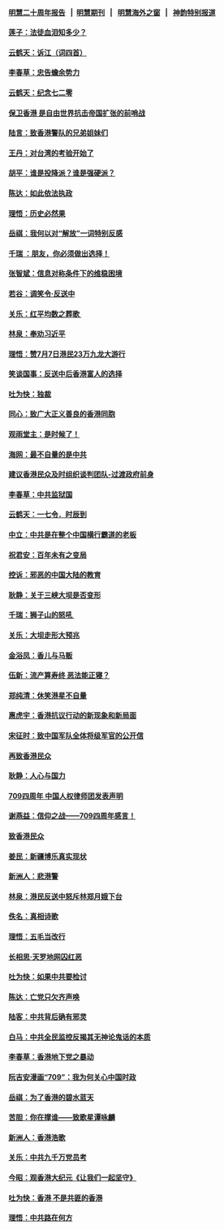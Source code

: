 #### [明慧二十周年报告](https://github.com/gfw-breaker/mh-reports/blob/master/README.md?t=07210020) &nbsp;&nbsp;|&nbsp;&nbsp;[明慧期刊](https://github.com/gfw-breaker/mh-qikan) &nbsp;&nbsp;|&nbsp;&nbsp; [明慧海外之窗](https://github.com/gfw-breaker/mh-news/blob/master/README.md?t=07210020) &nbsp;&nbsp;|&nbsp;&nbsp; [神韵特别报道](https://github.com/gfw-breaker/mh-news/blob/master/shenyun.md?t=07210020) 

#### [莲子：法徒血泪知多少？](../pages/nsc993/n11397534.md?t=07210020) 

#### [云鹤天：诉江（词四首）](../pages/nsc993/n11397502.md?t=07210020) 

#### [李春草：忠告蟾余势力](../pages/nsc993/n11396852.md?t=07210020) 

#### [云鹤天：纪念七二零](../pages/nsc993/n11396646.md?t=07210020) 

#### [保卫香港 是自由世界抗击帝国扩张的前哨战](../pages/nsc993/n11393186.md?t=07210020) 

#### [陆言：致香港警队的兄弟姐妹们](../pages/nsc993/n11392281.md?t=07210020) 

#### [王丹：对台湾的考验开始了](../pages/nsc993/n11391258.md?t=07210020) 

#### [胡平：谁是投降派？谁是强硬派？](../pages/nsc993/n11391224.md?t=07210020) 

#### [陈达：如此依法执政](../pages/nsc993/n11388999.md?t=07210020) 

#### [理悟：历史必然果](../pages/nsc993/n11388741.md?t=07210020) 

#### [岳祺：我何以对“解放”一词特别反感](../pages/nsc993/n11385696.md?t=07210020) 

#### [千瑞 ：朋友，你必须做出选择！](../pages/nsc993/n11384949.md?t=07210020) 

#### [张智斌：信息对称条件下的维稳困境](../pages/nsc993/n11384812.md?t=07210020) 

#### [若谷：调笑令‧反送中](../pages/nsc993/n11383745.md?t=07210020) 

#### [关乐：红平均数之葬歌 ](../pages/nsc993/n11383498.md?t=07210020) 

#### [林泉：奉劝习近平](../pages/nsc993/n11383487.md?t=07210020) 

#### [理悟：赞7月7日港民23万九龙大游行](../pages/nsc993/n11383473.md?t=07210020) 

#### [笑谈国事：反送中后香港富人的选择](../pages/nsc993/n11382020.md?t=07210020) 

#### [吐为快：独裁](../pages/nsc993/n11382755.md?t=07210020) 

#### [同心：致广大正义善良的香港同胞](../pages/nsc993/n11382745.md?t=07210020) 

#### [观雨堂主：是时候了！](../pages/nsc993/n11382737.md?t=07210020) 

#### [海网：最不自量的是中共](../pages/nsc993/n11380440.md?t=07210020) 

#### [建议香港民众及时组织谈判团队-过渡政府前身](../pages/nsc993/n11379909.md?t=07210020) 

#### [李春草：中共监狱国](../pages/nsc993/n11378989.md?t=07210020) 

#### [云鹤天：一七令．时辰到](../pages/nsc993/n11379260.md?t=07210020) 

#### [中立：中共是在整个中国横行霸道的老板](../pages/nsc993/n11378382.md?t=07210020) 

#### [祝君安：百年未有之变局](../pages/nsc993/n11378376.md?t=07210020) 

#### [控诉：邪恶的中国大陆的教育](../pages/nsc993/n11378344.md?t=07210020) 

#### [耿静：关于三峡大坝是否变形](../pages/nsc993/n11375879.md?t=07210020) 

#### [千瑞：狮子山的怒吼 ](../pages/nsc993/n11375644.md?t=07210020) 

#### [关乐：大坝走形大预兆](../pages/nsc993/n11375629.md?t=07210020) 

#### [金浴凤：香儿与马贩](../pages/nsc993/n11375580.md?t=07210020) 

#### [伍新：流产算寿终  恶法能正寝？](../pages/nsc993/n11375581.md?t=07210020) 

#### [郑纯清：休笑港星不自量](../pages/nsc993/n11375555.md?t=07210020) 

#### [惠虎宇：香港抗议行动的新现象和新局面](../pages/nsc993/n11375501.md?t=07210020) 

#### [宋征时：致中国军队全体将级军官的公开信](../pages/nsc993/n11373354.md?t=07210020) 

#### [再致香港民众](../pages/nsc993/n11373870.md?t=07210020) 

#### [耿静：人心与国力](../pages/nsc993/n11373759.md?t=07210020) 

#### [709四周年 中国人权律师团发表声明](../pages/nsc993/n11373565.md?t=07210020) 

#### [谢燕益：信仰之战——709四周年感言！](../pages/nsc993/n11373388.md?t=07210020) 

#### [致香港民众](../pages/nsc993/n11373286.md?t=07210020) 

#### [姜民：新疆博乐真实现状](../pages/nsc993/n11371223.md?t=07210020) 

#### [新洲人：悲港警](../pages/nsc993/n11371174.md?t=07210020) 

#### [林泉：港民反送中怒斥林郑月娥下台](../pages/nsc993/n11370676.md?t=07210020) 

#### [佚名：真相诗歌](../pages/nsc993/n11370666.md?t=07210020) 

#### [理悟：五毛当改行](../pages/nsc993/n11369314.md?t=07210020) 

#### [长相思‧天罗地网囚红恶](../pages/nsc993/n11368444.md?t=07210020) 

#### [吐为快：如果中共要检讨](../pages/nsc993/n11368441.md?t=07210020) 

#### [陈达：亡党只欠齐声唤](../pages/nsc993/n11367838.md?t=07210020) 

#### [陆客：中共背后确有邪灵](../pages/nsc993/n11365263.md?t=07210020) 

#### [白马：中共全民监控反揭其无神论鬼话的本质](../pages/nsc993/n11365236.md?t=07210020) 

#### [李春草：香港地下党之暴动](../pages/nsc993/n11365210.md?t=07210020) 

#### [阮吉安漫画“709”：我为何关心中国时政](../pages/nsc993/n11362127.md?t=07210020) 

#### [岳祺：为了香港的碧水蓝天](../pages/nsc993/n11362627.md?t=07210020) 

#### [苦胆：你在撑谁——致歌星谭咏麟](../pages/nsc993/n11361348.md?t=07210020) 

#### [新洲人：香港浩歌](../pages/nsc993/n11361334.md?t=07210020) 

#### [关乐：中共九千万党员考](../pages/nsc993/n11361304.md?t=07210020) 

#### [今昭：观香港大纪元《让我们一起坚守》](../pages/nsc993/n11361244.md?t=07210020) 

#### [吐为快：香港  不是共匪的香港](../pages/nsc993/n11360918.md?t=07210020) 

#### [理悟：中共路在何方](../pages/nsc993/n11360509.md?t=07210020) 

